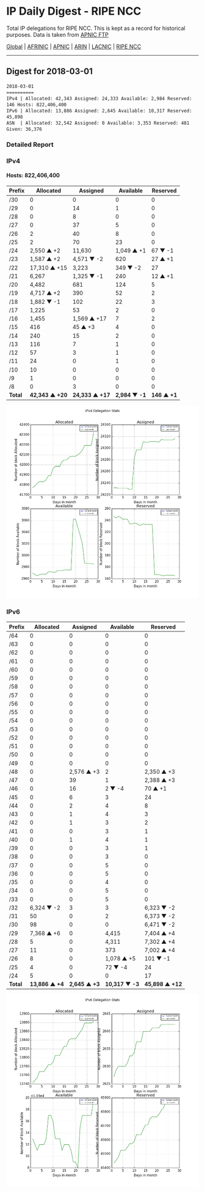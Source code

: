 # IP Daily Digest - RIPE NCC

Total IP delegations for RIPE NCC. This is kept as a record for historical purposes. Data is taken from [APNIC FTP](https://ftp.apnic.net/)

[Global](https://github.com/csmets/IP-Daily-Digest) | [AFRINIC](https://github.com/csmets/IP-Daily-Digest/tree/master/archives/AFRINIC) | [APNIC](https://github.com/csmets/IP-Daily-Digest/tree/master/archives/APNIC) | [ARIN](https://github.com/csmets/IP-Daily-Digest/tree/master/archives/ARIN) | [LACNIC](https://github.com/csmets/IP-Daily-Digest/tree/master/archives/LACNIC) | [RIPE NCC](https://github.com/csmets/IP-Daily-Digest/tree/master/archives/RIPE_NCC)

---

## Digest for 2018-03-01
```
2018-03-01
==========
IPv4 | Allocated: 42,343 Assigned: 24,333 Available: 2,984 Reserved: 146 Hosts: 822,406,400
IPv6 | Allocated: 13,886 Assigned: 2,645 Available: 10,317 Reserved: 45,898
ASN  | Allocated: 32,542 Assigned: 0 Available: 3,353 Reserved: 481 Given: 36,376
```

### Detailed Report

### IPv4

#### Hosts: **822,406,400**

| Prefix | Allocated | Assigned | Available | Reserved |
| ----- | ----- | ----- | ----- | ----- |
| /30 | 0 | 0 | 0 | 0 |
| /29 | 0 | 14 | 1 | 0 |
| /28 | 0 | 8 | 0 | 0 |
| /27 | 0 | 37 | 5 | 0 |
| /26 | 2 | 40 | 8 | 0 |
| /25 | 2 | 70 | 23 | 0 |
| /24 | 2,550 ▲ +2 | 11,630 | 1,049 ▲ +1 | 67 ▼ -1 |
| /23 | 1,587 ▲ +2 | 4,571 ▼ -2 | 620 | 27 ▲ +1 |
| /22 | 17,310 ▲ +15 | 3,223 | 349 ▼ -2 | 27 |
| /21 | 6,267 | 1,325 ▼ -1 | 240 | 12 ▲ +1 |
| /20 | 4,482 | 681 | 124 | 5 |
| /19 | 4,717 ▲ +2 | 390 | 52 | 2 |
| /18 | 1,882 ▼ -1 | 102 | 22 | 3 |
| /17 | 1,225 | 53 | 2 | 0 |
| /16 | 1,455 | 1,569 ▲ +17 | 7 | 2 |
| /15 | 416 | 45 ▲ +3 | 4 | 0 |
| /14 | 240 | 15 | 2 | 0 |
| /13 | 116 | 7 | 1 | 0 |
| /12 | 57 | 3 | 1 | 0 |
| /11 | 24 | 0 | 1 | 0 |
| /10 | 10 | 0 | 0 | 0 |
| /9 | 1 | 0 | 0 | 0 |
| /8 | 0 | 3 | 0 | 0 |
| **Total** | **42,343 ▲ +20** | **24,333 ▲ +17** | **2,984 ▼ -1** | **146 ▲ +1** |

![ipv4-stats](ipv4-figure.png)

### IPv6

| Prefix | Allocated | Assigned | Available | Reserved |
| ----- | ----- | ----- | ----- | ----- |
| /64 | 0 | 0 | 0 | 0 |
| /63 | 0 | 0 | 0 | 0 |
| /62 | 0 | 0 | 0 | 0 |
| /61 | 0 | 0 | 0 | 0 |
| /60 | 0 | 0 | 0 | 0 |
| /59 | 0 | 0 | 0 | 0 |
| /58 | 0 | 0 | 0 | 0 |
| /57 | 0 | 0 | 0 | 0 |
| /56 | 0 | 0 | 0 | 0 |
| /55 | 0 | 0 | 0 | 0 |
| /54 | 0 | 0 | 0 | 0 |
| /53 | 0 | 0 | 0 | 0 |
| /52 | 0 | 0 | 0 | 0 |
| /51 | 0 | 0 | 0 | 0 |
| /50 | 0 | 0 | 0 | 0 |
| /49 | 0 | 0 | 0 | 0 |
| /48 | 0 | 2,576 ▲ +3 | 2 | 2,350 ▲ +3 |
| /47 | 0 | 39 | 1 | 2,388 ▲ +3 |
| /46 | 0 | 16 | 2 ▼ -4 | 70 ▲ +1 |
| /45 | 0 | 6 | 3 | 24 |
| /44 | 0 | 2 | 4 | 8 |
| /43 | 0 | 1 | 4 | 3 |
| /42 | 0 | 1 | 3 | 2 |
| /41 | 0 | 0 | 3 | 1 |
| /40 | 0 | 1 | 4 | 1 |
| /39 | 0 | 0 | 3 | 1 |
| /38 | 0 | 0 | 3 | 0 |
| /37 | 0 | 0 | 5 | 0 |
| /36 | 0 | 0 | 5 | 0 |
| /35 | 0 | 0 | 4 | 0 |
| /34 | 0 | 0 | 5 | 0 |
| /33 | 0 | 0 | 5 | 0 |
| /32 | 6,324 ▼ -2 | 3 | 3 | 6,323 ▼ -2 |
| /31 | 50 | 0 | 2 | 6,373 ▼ -2 |
| /30 | 98 | 0 | 0 | 6,471 ▼ -2 |
| /29 | 7,368 ▲ +6 | 0 | 4,415 | 7,404 ▲ +4 |
| /28 | 5 | 0 | 4,311 | 7,302 ▲ +4 |
| /27 | 11 | 0 | 373 | 7,002 ▲ +4 |
| /26 | 8 | 0 | 1,078 ▲ +5 | 101 ▼ -1 |
| /25 | 4 | 0 | 72 ▼ -4 | 24 |
| /24 | 5 | 0 | 0 | 17 |
| **Total** | **13,886 ▲ +4** | **2,645 ▲ +3** | **10,317 ▼ -3** | **45,898 ▲ +12** |

![ipv6-stats](ipv6-figure.png)